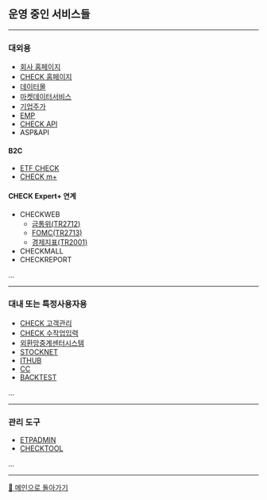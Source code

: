 ## 운영 중인 서비스들
***

### 대외용
- [회사 홈페이지](https://www.koscom.co.kr)
- [CHECK 홈페이지](http://www.check.co.kr)
- [데이터몰](https://datamall.koscom.co.kr)
- [마켓데이터서비스](https://data.koscom.co.kr)
- [기업주가](https://cyberir.koscom.co.kr)
- [EMP](https://emp.koscom.co.kr)
- [CHECK API](https://checkapi.koscom.co.kr)
- ASP&API

#### B2C
- [ETF CHECK](https://www.etfcheck.co.kr)
- [CHECK m+](https://newmobile.koscom.co.kr/?do=home)

#### CHECK Expert+ 연계
- CHECKWEB
  - [금통위(TR2712)](https://checkweb.koscom.co.kr/basicrate)
  - [FOMC(TR2713)](https://checkweb.koscom.co.kr/fomc)
  - [경제지표(TR2001)](https://checkweb.koscom.co.kr/mm)
- CHECKMALL
- CHECKREPORT

...

***
### 대내 또는 특정사용자용
- [CHECK 고객관리](https://crm.koscom.co.kr)
- [CHECK 수작업입력](https://forms.koscom.co.kr)
- [외환망중계센터시스템](https://samba.koscom.co.kr)
- [STOCKNET](https://stocknet.koscom.co.kr)
- [ITHUB](https://ithub.koscom.co.kr)
- [CC](https://cc.koscom.co.kr)
- [BACKTEST](https://backtest.koscom.co.kr)

...

***
### 관리 도구
- [ETPADMIN](https://etpadmin.koscom.co.kr)
- [CHECKTOOL](https://checktool.koscom.co.kr)

...

***

[🚀 메인으로 돌아가기](./main.md)
